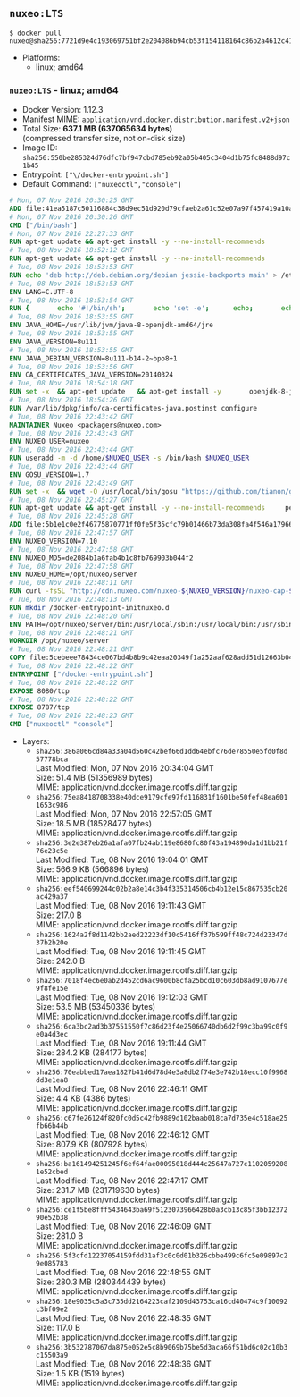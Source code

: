 ## `nuxeo:LTS`

```console
$ docker pull nuxeo@sha256:7721d9e4c193069751bf2e204086b94cb53f154118164c86b2a4612c41eddb52
```

-	Platforms:
	-	linux; amd64

### `nuxeo:LTS` - linux; amd64

-	Docker Version: 1.12.3
-	Manifest MIME: `application/vnd.docker.distribution.manifest.v2+json`
-	Total Size: **637.1 MB (637065634 bytes)**  
	(compressed transfer size, not on-disk size)
-	Image ID: `sha256:550be285324d76dfc7bf947cbd785eb92a05b405c3404d1b75fc8488d97c1b45`
-	Entrypoint: `["\/docker-entrypoint.sh"]`
-	Default Command: `["nuxeoctl","console"]`

```dockerfile
# Mon, 07 Nov 2016 20:30:25 GMT
ADD file:41ea5187c50116884c38d9ec51d920d79cfaeb2a61c52e07a97f457419a10a4f in / 
# Mon, 07 Nov 2016 20:30:26 GMT
CMD ["/bin/bash"]
# Mon, 07 Nov 2016 22:27:33 GMT
RUN apt-get update && apt-get install -y --no-install-recommends 		ca-certificates 		curl 		wget 	&& rm -rf /var/lib/apt/lists/*
# Tue, 08 Nov 2016 18:52:12 GMT
RUN apt-get update && apt-get install -y --no-install-recommends 		bzip2 		unzip 		xz-utils 	&& rm -rf /var/lib/apt/lists/*
# Tue, 08 Nov 2016 18:53:53 GMT
RUN echo 'deb http://deb.debian.org/debian jessie-backports main' > /etc/apt/sources.list.d/jessie-backports.list
# Tue, 08 Nov 2016 18:53:53 GMT
ENV LANG=C.UTF-8
# Tue, 08 Nov 2016 18:53:54 GMT
RUN { 		echo '#!/bin/sh'; 		echo 'set -e'; 		echo; 		echo 'dirname "$(dirname "$(readlink -f "$(which javac || which java)")")"'; 	} > /usr/local/bin/docker-java-home 	&& chmod +x /usr/local/bin/docker-java-home
# Tue, 08 Nov 2016 18:53:55 GMT
ENV JAVA_HOME=/usr/lib/jvm/java-8-openjdk-amd64/jre
# Tue, 08 Nov 2016 18:53:55 GMT
ENV JAVA_VERSION=8u111
# Tue, 08 Nov 2016 18:53:55 GMT
ENV JAVA_DEBIAN_VERSION=8u111-b14-2~bpo8+1
# Tue, 08 Nov 2016 18:53:56 GMT
ENV CA_CERTIFICATES_JAVA_VERSION=20140324
# Tue, 08 Nov 2016 18:54:18 GMT
RUN set -x 	&& apt-get update 	&& apt-get install -y 		openjdk-8-jre-headless="$JAVA_DEBIAN_VERSION" 		ca-certificates-java="$CA_CERTIFICATES_JAVA_VERSION" 	&& rm -rf /var/lib/apt/lists/* 	&& [ "$JAVA_HOME" = "$(docker-java-home)" ]
# Tue, 08 Nov 2016 18:54:26 GMT
RUN /var/lib/dpkg/info/ca-certificates-java.postinst configure
# Tue, 08 Nov 2016 22:43:42 GMT
MAINTAINER Nuxeo <packagers@nuxeo.com>
# Tue, 08 Nov 2016 22:43:43 GMT
ENV NUXEO_USER=nuxeo
# Tue, 08 Nov 2016 22:43:44 GMT
RUN useradd -m -d /home/$NUXEO_USER -s /bin/bash $NUXEO_USER
# Tue, 08 Nov 2016 22:43:44 GMT
ENV GOSU_VERSION=1.7
# Tue, 08 Nov 2016 22:43:49 GMT
RUN set -x 	&& wget -O /usr/local/bin/gosu "https://github.com/tianon/gosu/releases/download/$GOSU_VERSION/gosu-$(dpkg --print-architecture)" 	&& wget -O /usr/local/bin/gosu.asc "https://github.com/tianon/gosu/releases/download/$GOSU_VERSION/gosu-$(dpkg --print-architecture).asc" 	&& export GNUPGHOME="$(mktemp -d)" 	&& gpg --keyserver ha.pool.sks-keyservers.net --recv-keys B42F6819007F00F88E364FD4036A9C25BF357DD4 	&& gpg --batch --verify /usr/local/bin/gosu.asc /usr/local/bin/gosu 	&& rm -r "$GNUPGHOME" /usr/local/bin/gosu.asc 	&& chmod +x /usr/local/bin/gosu 	&& gosu nobody true
# Tue, 08 Nov 2016 22:45:27 GMT
RUN apt-get update && apt-get install -y --no-install-recommends     perl     locales     pwgen     imagemagick     ffmpeg2theora     ufraw     poppler-utils     libreoffice     libwpd-tools     exiftool     ghostscript  && rm -rf /var/lib/apt/lists/*
# Tue, 08 Nov 2016 22:45:28 GMT
ADD file:5b1e1c0e2f46775870771ff0fe5f35cfc79b01466b73da308fa4f546a1796610 in /etc/ImageMagick/policy.xml 
# Tue, 08 Nov 2016 22:47:57 GMT
ENV NUXEO_VERSION=7.10
# Tue, 08 Nov 2016 22:47:58 GMT
ENV NUXEO_MD5=de2084b1a6fab4b1c8fb769903b044f2
# Tue, 08 Nov 2016 22:47:58 GMT
ENV NUXEO_HOME=/opt/nuxeo/server
# Tue, 08 Nov 2016 22:48:11 GMT
RUN curl -fsSL "http://cdn.nuxeo.com/nuxeo-${NUXEO_VERSION}/nuxeo-cap-${NUXEO_VERSION}-tomcat.zip" -o /tmp/nuxeo-distribution-tomcat.zip     && echo "$NUXEO_MD5 /tmp/nuxeo-distribution-tomcat.zip" | md5sum -c -     && mkdir -p /tmp/nuxeo-distribution $(dirname $NUXEO_HOME)     && unzip -q -d /tmp/nuxeo-distribution /tmp/nuxeo-distribution-tomcat.zip     && DISTDIR=$(/bin/ls /tmp/nuxeo-distribution | head -n 1)     && mv /tmp/nuxeo-distribution/$DISTDIR $NUXEO_HOME     && sed -i -e "s/^org.nuxeo.distribution.package.*/org.nuxeo.distribution.package=docker/" $NUXEO_HOME/templates/common/config/distribution.properties     && rm -rf /tmp/nuxeo-distribution*     && chmod +x $NUXEO_HOME/bin/*ctl $NUXEO_HOME/bin/*.sh
# Tue, 08 Nov 2016 22:48:13 GMT
RUN mkdir /docker-entrypoint-initnuxeo.d
# Tue, 08 Nov 2016 22:48:20 GMT
ENV PATH=/opt/nuxeo/server/bin:/usr/local/sbin:/usr/local/bin:/usr/sbin:/usr/bin:/sbin:/bin
# Tue, 08 Nov 2016 22:48:21 GMT
WORKDIR /opt/nuxeo/server
# Tue, 08 Nov 2016 22:48:21 GMT
COPY file:5cebeee78434ce067bd4b8b9c42eaa20349f1a252aaf628add51d12663b04917 in / 
# Tue, 08 Nov 2016 22:48:22 GMT
ENTRYPOINT ["/docker-entrypoint.sh"]
# Tue, 08 Nov 2016 22:48:22 GMT
EXPOSE 8080/tcp
# Tue, 08 Nov 2016 22:48:22 GMT
EXPOSE 8787/tcp
# Tue, 08 Nov 2016 22:48:23 GMT
CMD ["nuxeoctl" "console"]
```

-	Layers:
	-	`sha256:386a066cd84a33a04d560c42bef66d1dd64ebfc76de78550e5fd0f8d57778bca`  
		Last Modified: Mon, 07 Nov 2016 20:34:04 GMT  
		Size: 51.4 MB (51356989 bytes)  
		MIME: application/vnd.docker.image.rootfs.diff.tar.gzip
	-	`sha256:75ea8418708338e40dce9179cfe97fd116831f1601be50fef48ea6011653c986`  
		Last Modified: Mon, 07 Nov 2016 22:57:05 GMT  
		Size: 18.5 MB (18528477 bytes)  
		MIME: application/vnd.docker.image.rootfs.diff.tar.gzip
	-	`sha256:3e2e387eb26a1afa07fb24ab119e8680fc80f43a194890da1d1bb21f76e23c5e`  
		Last Modified: Tue, 08 Nov 2016 19:04:01 GMT  
		Size: 566.9 KB (566896 bytes)  
		MIME: application/vnd.docker.image.rootfs.diff.tar.gzip
	-	`sha256:eef540699244c02b2a8e14c3b4f335314506cb4b12e15c867535cb20ac429a37`  
		Last Modified: Tue, 08 Nov 2016 19:11:43 GMT  
		Size: 217.0 B  
		MIME: application/vnd.docker.image.rootfs.diff.tar.gzip
	-	`sha256:1624a2f8d1142bb2aed22223df10c5416ff37b599ff48c724d23347d37b2b20e`  
		Last Modified: Tue, 08 Nov 2016 19:11:45 GMT  
		Size: 242.0 B  
		MIME: application/vnd.docker.image.rootfs.diff.tar.gzip
	-	`sha256:7018f4ec6e0ab2d452cd6ac9600b8cfa25bcd10c603db8ad9107677e9f8fe15e`  
		Last Modified: Tue, 08 Nov 2016 19:12:03 GMT  
		Size: 53.5 MB (53450336 bytes)  
		MIME: application/vnd.docker.image.rootfs.diff.tar.gzip
	-	`sha256:6ca3bc2ad3b37551550f7c86d23f4e25066740db6d2f99c3ba99c0f9e0a4d3ec`  
		Last Modified: Tue, 08 Nov 2016 19:11:44 GMT  
		Size: 284.2 KB (284177 bytes)  
		MIME: application/vnd.docker.image.rootfs.diff.tar.gzip
	-	`sha256:70eabbed17aea1827b41d6d78d4e3a8db2f74e3e742b18ecc10f9968dd3e1ea8`  
		Last Modified: Tue, 08 Nov 2016 22:46:11 GMT  
		Size: 4.4 KB (4386 bytes)  
		MIME: application/vnd.docker.image.rootfs.diff.tar.gzip
	-	`sha256:c67fe26124f820fc0d5c42fb9889d102baab018ca7d735e4c518ae25fb66b44b`  
		Last Modified: Tue, 08 Nov 2016 22:46:12 GMT  
		Size: 807.9 KB (807928 bytes)  
		MIME: application/vnd.docker.image.rootfs.diff.tar.gzip
	-	`sha256:ba161494251245f6ef64fae00095018d444c25647a727c11020592081e52cbed`  
		Last Modified: Tue, 08 Nov 2016 22:47:17 GMT  
		Size: 231.7 MB (231719630 bytes)  
		MIME: application/vnd.docker.image.rootfs.diff.tar.gzip
	-	`sha256:ce1f5be8fff5434643ba69f5123073966428b0a3cb13c85f3bb1237290e52b38`  
		Last Modified: Tue, 08 Nov 2016 22:46:09 GMT  
		Size: 281.0 B  
		MIME: application/vnd.docker.image.rootfs.diff.tar.gzip
	-	`sha256:5f3cfd12237054159fdd31af3c0c0d01b326cbbe499c6fc5e09897c29e085783`  
		Last Modified: Tue, 08 Nov 2016 22:48:55 GMT  
		Size: 280.3 MB (280344439 bytes)  
		MIME: application/vnd.docker.image.rootfs.diff.tar.gzip
	-	`sha256:18e9035c5a3c735dd2164223caf2109d43753ca16cd40474c9f10092c3bf09e2`  
		Last Modified: Tue, 08 Nov 2016 22:48:35 GMT  
		Size: 117.0 B  
		MIME: application/vnd.docker.image.rootfs.diff.tar.gzip
	-	`sha256:3b532787067da875e052e5c8b9069b75be5d3aca66f51bd6c02c10b3c15503a9`  
		Last Modified: Tue, 08 Nov 2016 22:48:36 GMT  
		Size: 1.5 KB (1519 bytes)  
		MIME: application/vnd.docker.image.rootfs.diff.tar.gzip
